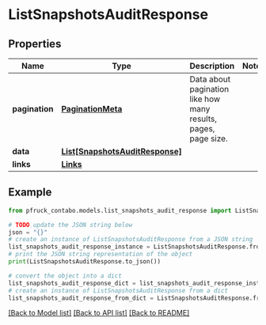 # ListSnapshotsAuditResponse


## Properties

Name | Type | Description | Notes
------------ | ------------- | ------------- | -------------
**pagination** | [**PaginationMeta**](PaginationMeta.md) | Data about pagination like how many results, pages, page size. | 
**data** | [**List[SnapshotsAuditResponse]**](SnapshotsAuditResponse.md) |  | 
**links** | [**Links**](Links.md) |  | 

## Example

```python
from pfruck_contabo.models.list_snapshots_audit_response import ListSnapshotsAuditResponse

# TODO update the JSON string below
json = "{}"
# create an instance of ListSnapshotsAuditResponse from a JSON string
list_snapshots_audit_response_instance = ListSnapshotsAuditResponse.from_json(json)
# print the JSON string representation of the object
print(ListSnapshotsAuditResponse.to_json())

# convert the object into a dict
list_snapshots_audit_response_dict = list_snapshots_audit_response_instance.to_dict()
# create an instance of ListSnapshotsAuditResponse from a dict
list_snapshots_audit_response_from_dict = ListSnapshotsAuditResponse.from_dict(list_snapshots_audit_response_dict)
```
[[Back to Model list]](../README.md#documentation-for-models) [[Back to API list]](../README.md#documentation-for-api-endpoints) [[Back to README]](../README.md)


